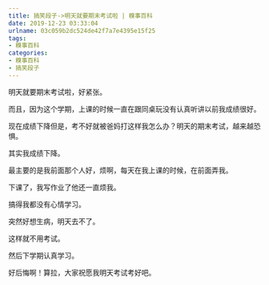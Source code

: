 ```yaml
---
title: 搞笑段子->明天就要期末考试啦 | 糗事百科
date: 2019-12-23 03:33:04
urlname: 03c059b2dc524de42f7a7e4395e15f25
tags: 
- 糗事百科
categories:
- 糗事百科
- 搞笑段子
---
```

明天就要期末考试啦，好紧张。

而且，因为这个学期，上课的时候一直在跟同桌玩没有认真听讲以前我成绩很好。

现在成绩下降但是，考不好就被爸妈打这样我怎么办？明天的期末考试，越来越恐惧。

其实我成绩下降。

最主要的是我前面那个人好，烦啊，每天在我上课的时候，在前面弄我。

下课了，我写作业了他还一直烦我。

搞得我都没有心情学习。

突然好想生病，明天去不了。

这样就不用考试。

然后下学期认真学习。

好后悔啊！算拉，大家祝愿我明天考试考好吧。


